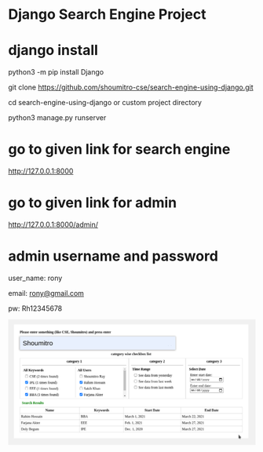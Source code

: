 # Django Search Engine Project


# django install
 python3 -m pip install Django

 git clone https://github.com/shoumitro-cse/search-engine-using-django.git

 cd search-engine-using-django or custom project directory
 
 python3 manage.py runserver

 # go to given link for search engine
 http://127.0.0.1:8000

 # go to given link for admin
 http://127.0.0.1:8000/admin/
 
 # admin username and password
 user_name: rony
 
 email: rony@gmail.com
 
 pw: Rh12345678



![Search Engine Home Page Image](https://github.com/shoumitro-cse/search-engine-using-django/blob/main/search_engine.png?raw=true)
